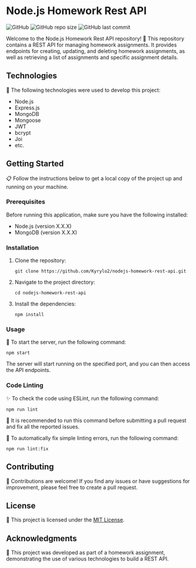 # Node.js Homework Rest API

![GitHub](https://img.shields.io/github/license/Kyrylo2/nodejs-homework-rest-api?color=blue&style=flat-square) ![GitHub repo size](https://img.shields.io/github/repo-size/Kyrylo2/nodejs-homework-rest-api?style=flat-square) ![GitHub last commit](https://img.shields.io/github/last-commit/Kyrylo2/nodejs-homework-rest-api?style=flat-square)

Welcome to the Node.js Homework Rest API repository! 🚀 This repository contains a REST API for managing homework assignments. It provides endpoints for creating, updating, and deleting homework assignments, as well as retrieving a list of assignments and specific assignment details.

## Technologies

🔧 The following technologies were used to develop this project:

- Node.js
- Express.js
- MongoDB
- Mongoose
- JWT
- bcrypt
- Joi
- etc.

## Getting Started

📋 Follow the instructions below to get a local copy of the project up and running on your machine.

### Prerequisites

Before running this application, make sure you have the following installed:

- Node.js (version X.X.X)
- MongoDB (version X.X.X)

### Installation

1. Clone the repository:

   ```shell
   git clone https://github.com/Kyrylo2/nodejs-homework-rest-api.git
   ```

2. Navigate to the project directory:

   ```shell
   cd nodejs-homework-rest-api
   ```

3. Install the dependencies:

   ```shell
   npm install
   ```

### Usage

🚀 To start the server, run the following command:

```shell
npm start
```

The server will start running on the specified port, and you can then access the API endpoints.

### Code Linting

✨ To check the code using ESLint, run the following command:

```shell
npm run lint
```

🔧 It is recommended to run this command before submitting a pull request and fix all the reported issues.

🔧 To automatically fix simple linting errors, run the following command:

```shell
npm run lint:fix
```

## Contributing

🤝 Contributions are welcome! If you find any issues or have suggestions for improvement, please feel free to create a pull request.

## License

📝 This project is licensed under the [MIT License](LICENSE).

## Acknowledgments

🙌 This project was developed as part of a homework assignment, demonstrating the use of various technologies to build a REST API.
